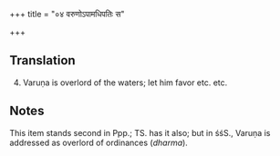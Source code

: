 +++
title = "०४ वरुणोऽपामधिपतिः स"

+++
## Translation
4. Varuṇa is overlord of the waters; let him favor etc. etc.

## Notes
This item stands second in Ppp.; TS. has it also; but in śśS., Varuṇa is  
addressed as overlord of ordinances (*dharma*).
